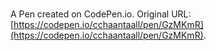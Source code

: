 # 

A Pen created on CodePen.io. Original URL: [https://codepen.io/cchaantaall/pen/GzMKmR](https://codepen.io/cchaantaall/pen/GzMKmR).


